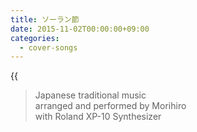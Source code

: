 ```yaml
---
title: ソーラン節
date: 2015-11-02T00:00:00+09:00
categories:
  - cover-songs
---
```

{{<audio yosakoi-soran>}}

>Japanese traditional music  
>arranged and performed by Morihiro  
>with Roland XP-10 Synthesizer  